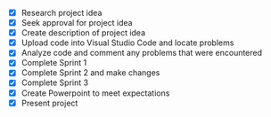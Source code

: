 - [x] Research project idea
- [x] Seek approval for project idea
- [x] Create description of project idea
- [x] Upload code into Visual Studio Code and locate problems
- [x] Analyze code and comment any problems that were encountered
- [x] Complete Sprint 1
- [x] Complete Sprint 2 and make changes
- [x] Complete Sprint 3
- [x] Create Powerpoint to meet expectations
- [x] Present project